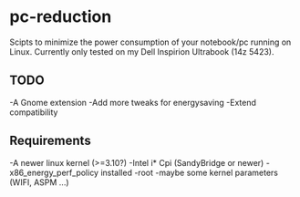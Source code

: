 pc-reduction
============

Scipts to minimize the power consumption of your notebook/pc running on Linux.
Currently only tested on my Dell Inspirion Ultrabook (14z 5423).

TODO
------------

-A Gnome extension
-Add more tweaks for energysaving
-Extend compatibility

Requirements
------------

-A newer linux kernel (>=3.10?)
-Intel i* Cpi (SandyBridge or newer)
-x86_energy_perf_policy installed
-root
-maybe some kernel parameters (WIFI, ASPM ...)


